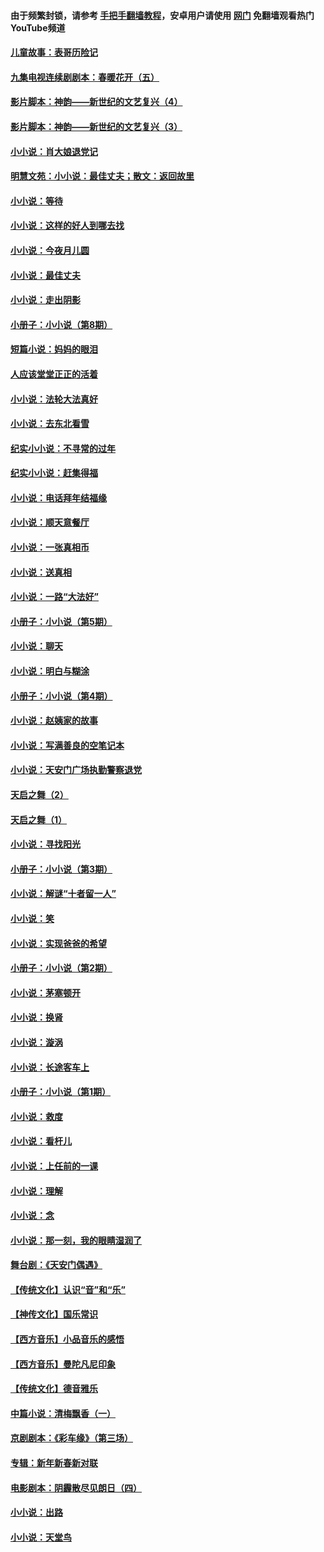 #### 由于频繁封锁，请参考 [手把手翻墙教程](https://github.com/gfw-breaker/guides/wiki/)，安卓用户请使用 [网门](https://github.com/gfw-breaker/nogfw/blob/master/dl.md?t=05060901) 免翻墙观看热门YouTube频道 

#### [儿童故事：表哥历险记](../pages/328/383535.md?t=05060901) 

#### [九集电视连续剧剧本：春暖花开（五）](../pages/328/275919.md?t=05060901) 

#### [影片脚本：神韵——新世纪的文艺复兴（4）](../pages/328/266089.md?t=05060901) 

#### [影片脚本：神韵——新世纪的文艺复兴（3）](../pages/328/266087.md?t=05060901) 

#### [小小说：肖大娘退党记](../pages/328/239807.md?t=05060901) 

#### [明慧文苑：小小说：最佳丈夫；散文：返回故里](../pages/328/3439.md?t=05060901) 

#### [小小说：等待](../pages/328/223927.md?t=05060901) 

#### [小小说：这样的好人到哪去找](../pages/328/209396.md?t=05060901) 

#### [小小说：今夜月儿圆](../pages/328/193588.md?t=05060901) 

#### [小小说：最佳丈夫](../pages/328/190938.md?t=05060901) 

#### [小小说：走出阴影](../pages/328/190744.md?t=05060901) 

#### [小册子：小小说（第8期）](../pages/328/188202.md?t=05060901) 

#### [短篇小说：妈妈的眼泪](../pages/328/187712.md?t=05060901) 

#### [人应该堂堂正正的活着](../pages/328/182430.md?t=05060901) 

#### [小小说：法轮大法真好](../pages/328/174669.md?t=05060901) 

#### [小小说：去东北看雪](../pages/328/173882.md?t=05060901) 

#### [纪实小小说：不寻常的过年](../pages/328/173187.md?t=05060901) 

#### [纪实小小说：赶集得福](../pages/328/172652.md?t=05060901) 

#### [小小说：电话拜年结福缘](../pages/328/172533.md?t=05060901) 

#### [小小说：顺天意餐厅](../pages/328/170182.md?t=05060901) 

#### [小小说：一张真相币](../pages/328/169410.md?t=05060901) 

#### [小小说：送真相](../pages/328/166713.md?t=05060901) 

#### [小小说：一路“大法好”](../pages/328/162016.md?t=05060901) 

#### [小册子：小小说（第5期）](../pages/328/161131.md?t=05060901) 

#### [小小说：聊天](../pages/328/159640.md?t=05060901) 

#### [小小说：明白与糊涂](../pages/328/158101.md?t=05060901) 

#### [小册子：小小说（第4期）](../pages/328/158006.md?t=05060901) 

#### [小小说：赵姨家的故事](../pages/328/157843.md?t=05060901) 

#### [小小说：写满善良的空笔记本](../pages/328/157382.md?t=05060901) 

#### [小小说：天安门广场执勤警察退党](../pages/328/156982.md?t=05060901) 

#### [天启之舞（2）](../pages/328/153440.md?t=05060901) 

#### [天启之舞（1）](../pages/328/153439.md?t=05060901) 

#### [小小说：寻找阳光](../pages/328/153065.md?t=05060901) 

#### [小册子：小小说（第3期）](../pages/328/151715.md?t=05060901) 

#### [小小说：解谜“十者留一人”](../pages/328/148967.md?t=05060901) 

#### [小小说：笑](../pages/328/148905.md?t=05060901) 

#### [小小说：实现爸爸的希望](../pages/328/148096.md?t=05060901) 

#### [小册子：小小说（第2期）](../pages/328/147214.md?t=05060901) 

#### [小小说：茅塞顿开](../pages/328/147030.md?t=05060901) 

#### [小小说：换肾](../pages/328/146770.md?t=05060901) 

#### [小小说：漩涡](../pages/328/146683.md?t=05060901) 

#### [小小说：长途客车上](../pages/328/145076.md?t=05060901) 

#### [小册子：小小说（第1期）](../pages/328/143963.md?t=05060901) 

#### [小小说：救度](../pages/328/143927.md?t=05060901) 

#### [小小说：看杆儿](../pages/328/142137.md?t=05060901) 

#### [小小说：上任前的一课](../pages/328/140808.md?t=05060901) 

#### [小小说：理解](../pages/328/140476.md?t=05060901) 

#### [小小说：念](../pages/328/139513.md?t=05060901) 

#### [小小说：那一刻，我的眼睛湿润了](../pages/328/138476.md?t=05060901) 

#### [舞台剧：《天安门偶遇》](../pages/328/117155.md?t=05060901) 

#### [【传统文化】认识“音”和“乐”](../pages/328/108667.md?t=05060901) 

#### [【神传文化】国乐常识](../pages/328/104225.md?t=05060901) 

#### [【西方音乐】小品音乐的感悟](../pages/328/102924.md?t=05060901) 

#### [【西方音乐】曼陀凡尼印象](../pages/328/102922.md?t=05060901) 

#### [【传统文化】德音雅乐](../pages/328/102923.md?t=05060901) 

#### [中篇小说：清梅飘香（一）](../pages/328/101058.md?t=05060901) 

#### [京剧剧本：《彩车缘》（第三场）](../pages/328/96434.md?t=05060901) 

#### [专辑：新年新春新对联](../pages/328/94991.md?t=05060901) 

#### [电影剧本：阴霾散尽见朗日（四）](../pages/328/87081.md?t=05060901) 

#### [小小说：出路](../pages/328/84848.md?t=05060901) 

#### [小小说：天堂鸟](../pages/328/83084.md?t=05060901) 

